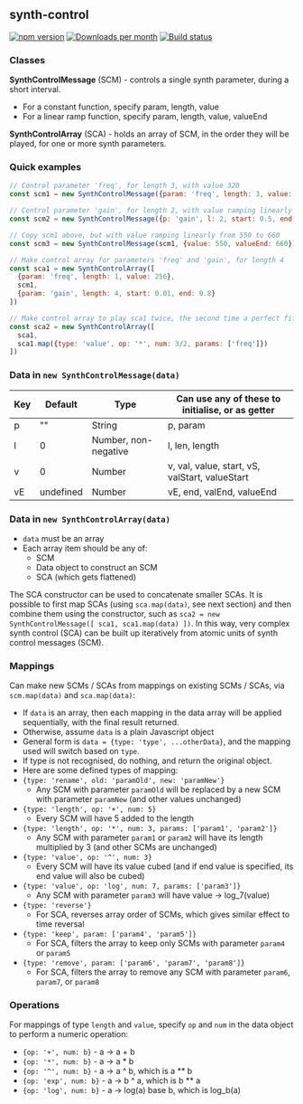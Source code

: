 ## synth-control

[![npm version](https://badge.fury.io/js/synth-control.svg)](https://badge.fury.io/js/synth-control)
[![Downloads per month](https://img.shields.io/npm/dy/synth-control.svg?maxAge=31536000)](https://github.com/davidryan59/synth-control)
[![Build status](https://travis-ci.org/davidryan59/synth-control.svg?master)](https://travis-ci.org/davidryan59)

### Classes

**SynthControlMessage** (SCM) - controls a single synth parameter, during a short interval.
- For a constant function, specify param, length, value
- For a linear ramp function, specify param, length, value, valueEnd

**SynthControlArray** (SCA) - holds an array of SCM, in the order they will be played, for one or more synth parameters.

### Quick examples
``` js
// Control parameter 'freq', for length 3, with value 320
const scm1 = new SynthControlMessage({param: 'freq', length: 3, value: 320})

// Control parameter 'gain', for length 2, with value ramping linearly from 0.5 to 0.1
const scm2 = new SynthControlMessage({p: 'gain', l: 2, start: 0.5, end: 0.1})

// Copy scm1 above, but with value ramping linearly from 550 to 660
const scm3 = new SynthControlMessage(scm1, {value: 550, valueEnd: 660})

// Make control array for parameters 'freq' and 'gain', for length 4
const sca1 = new SynthControlArray([
  {param: 'freq', length: 1, value: 256},
  scm1,
  {param: 'gain', length: 4, start: 0.01, end: 0.8}
])

// Make control array to play sca1 twice, the second time a perfect fifth higher (x1.5)
const sca2 = new SynthControlArray([
  sca1,
  sca1.map({type: 'value', op: '*', num: 3/2, params: ['freq']})
])
```

### Data in `new SynthControlMessage(data)`

| Key | Default | Type | Can use any of these to initialise, or as getter |
| - | - | - | - |
| p | "" | String | p, param |
| l | 0 | Number, non-negative | l, len, length |
| v | 0 | Number | v, val, value, start, vS, valStart, valueStart |
| vE | undefined | Number | vE, end, valEnd, valueEnd |

### Data in `new SynthControlArray(data)`

- `data` must be an array
- Each array item should be any of:
  - SCM
  - Data object to construct an SCM
  - SCA (which gets flattened)

The SCA constructor can be used to concatenate smaller SCAs. It is possible to first map SCAs (using `sca.map(data)`, see next section) and then combine them using the constructor, such as `sca2 = new SynthControlMessage([ sca1, sca1.map(data) ])`. In this way, very complex synth control (SCA) can be built up iteratively from atomic units of synth control messages (SCM).

### Mappings

Can make new SCMs / SCAs from mappings on existing SCMs / SCAs, via `scm.map(data)` and `sca.map(data)`:
- If `data` is an array, then each mapping in the data array will be applied sequentially, with the final result returned.
- Otherwise, assume `data` is a plain Javascript object
- General form is `data = {type: 'type', ...otherData}`, and the mapping used will switch based on `type`.
- If type is not recognised, do nothing, and return the original object.
- Here are some defined types of mapping:
- `{type: 'rename', old: 'paramOld', new: 'paramNew'}`
  - Any SCM with parameter `paramOld` will be replaced by a new SCM with parameter `paramNew` (and other values unchanged)
- `{type: 'length', op: '+', num: 5}`
  - Every SCM will have 5 added to the length
- `{type: 'length', op: '*', num: 3, params: ['param1', 'param2']}`
  - Any SCM with parameter `param1` or `param2` will have its length multiplied by 3 (and other SCMs are unchanged)
- `{type: 'value', op: '^', num: 3}`
  - Every SCM will have its value cubed (and if end value is specified, its end value will also be cubed)
- `{type: 'value', op: 'log', num: 7, params: ['param3']}`
  - Any SCM with parameter `param3` will have value -> log_7(value)
- `{type: 'reverse'}`
  - For SCA, reverses array order of SCMs, which gives similar effect to time reversal
- `{type: 'keep', param: ['param4', 'param5']}`
  - For SCA, filters the array to keep only SCMs with parameter `param4` or `param5`
- `{type: 'remove', param: ['param6', 'param7', 'param8']}`
  - For SCA, filters the array to remove any SCM with parameter `param6`, `param7`, or `param8`

### Operations

For mappings of type `length` and `value`, specify `op` and `num` in the data object to perform a numeric operation:
- `{op: '+', num: b}` - a -> a + b
- `{op: '*', num: b}` - a -> a * b
- `{op: '^', num: b}` - a -> a ^ b, which is a ** b
- `{op: 'exp', num: b}` - a -> b ^ a, which is b ** a
- `{op: 'log', num: b}` - a -> log(a) base b, which is log_b(a)
